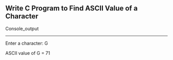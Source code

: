 ## Write C Program to Find ASCII Value of a Character

Console_output

---
Enter a character: G

ASCII value of G = 71